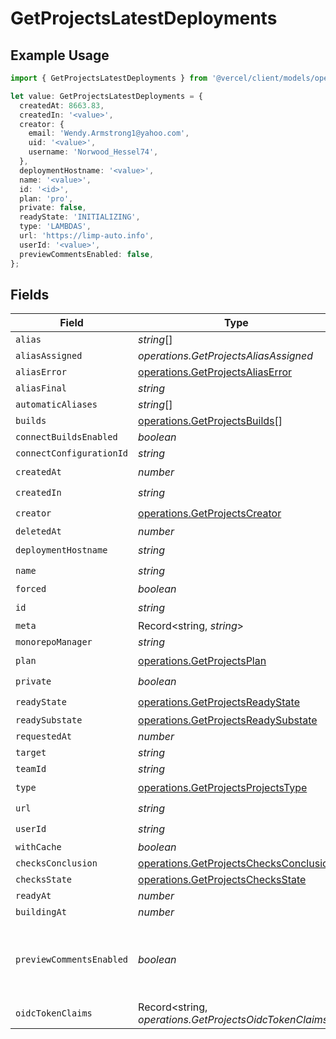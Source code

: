 # GetProjectsLatestDeployments

## Example Usage

```typescript
import { GetProjectsLatestDeployments } from '@vercel/client/models/operations';

let value: GetProjectsLatestDeployments = {
  createdAt: 8663.83,
  createdIn: '<value>',
  creator: {
    email: 'Wendy.Armstrong1@yahoo.com',
    uid: '<value>',
    username: 'Norwood_Hessel74',
  },
  deploymentHostname: '<value>',
  name: '<value>',
  id: '<id>',
  plan: 'pro',
  private: false,
  readyState: 'INITIALIZING',
  type: 'LAMBDAS',
  url: 'https://limp-auto.info',
  userId: '<value>',
  previewCommentsEnabled: false,
};
```

## Fields

| Field                    | Type                                                                                             | Required           | Description                                                    | Example |
| ------------------------ | ------------------------------------------------------------------------------------------------ | ------------------ | -------------------------------------------------------------- | ------- |
| `alias`                  | _string_[]                                                                                       | :heavy_minus_sign: | N/A                                                            |         |
| `aliasAssigned`          | _operations.GetProjectsAliasAssigned_                                                            | :heavy_minus_sign: | N/A                                                            |         |
| `aliasError`             | [operations.GetProjectsAliasError](../../models/operations/getprojectsaliaserror.md)             | :heavy_minus_sign: | N/A                                                            |         |
| `aliasFinal`             | _string_                                                                                         | :heavy_minus_sign: | N/A                                                            |         |
| `automaticAliases`       | _string_[]                                                                                       | :heavy_minus_sign: | N/A                                                            |         |
| `builds`                 | [operations.GetProjectsBuilds](../../models/operations/getprojectsbuilds.md)[]                   | :heavy_minus_sign: | N/A                                                            |         |
| `connectBuildsEnabled`   | _boolean_                                                                                        | :heavy_minus_sign: | N/A                                                            |         |
| `connectConfigurationId` | _string_                                                                                         | :heavy_minus_sign: | N/A                                                            |         |
| `createdAt`              | _number_                                                                                         | :heavy_check_mark: | N/A                                                            |         |
| `createdIn`              | _string_                                                                                         | :heavy_check_mark: | N/A                                                            |         |
| `creator`                | [operations.GetProjectsCreator](../../models/operations/getprojectscreator.md)                   | :heavy_check_mark: | N/A                                                            |         |
| `deletedAt`              | _number_                                                                                         | :heavy_minus_sign: | N/A                                                            |         |
| `deploymentHostname`     | _string_                                                                                         | :heavy_check_mark: | N/A                                                            |         |
| `name`                   | _string_                                                                                         | :heavy_check_mark: | N/A                                                            |         |
| `forced`                 | _boolean_                                                                                        | :heavy_minus_sign: | N/A                                                            |         |
| `id`                     | _string_                                                                                         | :heavy_check_mark: | N/A                                                            |         |
| `meta`                   | Record<string, _string_>                                                                         | :heavy_minus_sign: | N/A                                                            |         |
| `monorepoManager`        | _string_                                                                                         | :heavy_minus_sign: | N/A                                                            |         |
| `plan`                   | [operations.GetProjectsPlan](../../models/operations/getprojectsplan.md)                         | :heavy_check_mark: | N/A                                                            |         |
| `private`                | _boolean_                                                                                        | :heavy_check_mark: | N/A                                                            |         |
| `readyState`             | [operations.GetProjectsReadyState](../../models/operations/getprojectsreadystate.md)             | :heavy_check_mark: | N/A                                                            |         |
| `readySubstate`          | [operations.GetProjectsReadySubstate](../../models/operations/getprojectsreadysubstate.md)       | :heavy_minus_sign: | N/A                                                            |         |
| `requestedAt`            | _number_                                                                                         | :heavy_minus_sign: | N/A                                                            |         |
| `target`                 | _string_                                                                                         | :heavy_minus_sign: | N/A                                                            |         |
| `teamId`                 | _string_                                                                                         | :heavy_minus_sign: | N/A                                                            |         |
| `type`                   | [operations.GetProjectsProjectsType](../../models/operations/getprojectsprojectstype.md)         | :heavy_check_mark: | N/A                                                            |         |
| `url`                    | _string_                                                                                         | :heavy_check_mark: | N/A                                                            |         |
| `userId`                 | _string_                                                                                         | :heavy_check_mark: | N/A                                                            |         |
| `withCache`              | _boolean_                                                                                        | :heavy_minus_sign: | N/A                                                            |         |
| `checksConclusion`       | [operations.GetProjectsChecksConclusion](../../models/operations/getprojectschecksconclusion.md) | :heavy_minus_sign: | N/A                                                            |         |
| `checksState`            | [operations.GetProjectsChecksState](../../models/operations/getprojectschecksstate.md)           | :heavy_minus_sign: | N/A                                                            |         |
| `readyAt`                | _number_                                                                                         | :heavy_minus_sign: | N/A                                                            |         |
| `buildingAt`             | _number_                                                                                         | :heavy_minus_sign: | N/A                                                            |         |
| `previewCommentsEnabled` | _boolean_                                                                                        | :heavy_minus_sign: | Whether or not preview comments are enabled for the deployment | false   |
| `oidcTokenClaims`        | Record<string, _operations.GetProjectsOidcTokenClaims_>                                          | :heavy_minus_sign: | N/A                                                            |         |
